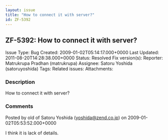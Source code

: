 ```yaml
---
layout: issue
title: "How to connect it with server?"
id: ZF-5392
---
```


ZF-5392: How to connect it with server?
---------------------------------------

 Issue Type: Bug Created: 2009-01-02T05:14:17.000+0000 Last Updated: 2011-08-20T14:28:38.000+0000 Status: Resolved Fix version(s): 
 Reporter:  Matrukrupa Pradhan (matrukrupa)  Assignee:  Satoru Yoshida (satoruyoshida)  Tags: 
 Related issues: 
 Attachments: 
### Description

How to connect it with server?

 

 

### Comments

Posted by old of Satoru Yoshida (yoshida@zend.co.jp) on 2009-01-02T05:53:52.000+0000

I think it is lack of details.

 

 